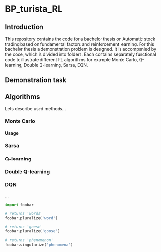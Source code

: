 # BP_turista_RL
## Introduction
This repository contains the code for a bachelor thesis on Automatic stock trading based on fundamental factors and reinforcement learning. For this bachelor thesis a demonstration problem is designed. It is accompanied by the code, which is divided into folders. Each contains separately functional code to illustrate different RL algorithms for example Monte Carlo, Q-learning, Double Q-learning, Sarsa, DQN. 

## Demonstration task


## Algorithms
Lets describe used methods...
### Monte Carlo


#### Usage

### Sarsa


### Q-learning


### Double Q-learning



### DQN
...
```python
import foobar

# returns 'words'
foobar.pluralize('word')

# returns 'geese'
foobar.pluralize('goose')

# returns 'phenomenon'
foobar.singularize('phenomena')
```
